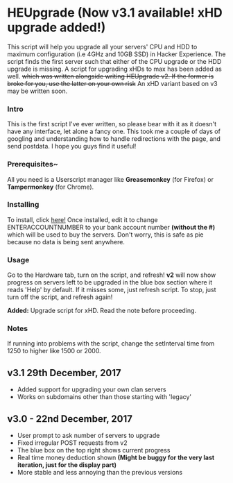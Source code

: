 # HEUpgrade (Now v3.1 available! xHD upgrade added!)
This script will help you upgrade all your servers' CPU and HDD to maximum configuration (i.e 4GHz and 10GB SSD) in Hacker Experience. The script finds the first server such that either of the CPU upgrade or the HDD upgrade is missing.
A script for upgrading xHDs to max has been added as well. ~~which was written alongside writing HEUpgrade v2. If the former is broke for you, use the latter on your own risk~~ An xHD variant based on v3 may be written soon.

### Intro
This is the first script I've ever written, so please bear with it as it doesn't have any interface, let alone a fancy one.
This took me a couple of days of googling and understanding how to handle redirections with the page, and send postdata.
I hope you guys find it useful!

### Prerequisites~
All you need is a Userscript manager like **Greasemonkey** (for Firefox) or __Tampermonkey__ (for Chrome).

### Installing
To install, click [here!](https://github.com/Epsilon-Alpha/heupgrade/raw/master/HEUpgrade31.user.js)
Once installed, edit it to change ENTERACCOUNTNUMBER to your bank account number **(without the #)** which will be used to buy the servers. Don't worry, this is safe as pie because no data is being sent anywhere.

### Usage
Go to the Hardware tab, turn on the script, and refresh!
__v2__ will now show progress on servers left to be upgraded in the blue box section where it reads 'Help' by default. If it misses some, just refresh script.
To stop, just turn off the script, and refresh again!

__Added:__ Upgrade script for xHD. Read the note before proceeding.

### Notes
If running into problems with the script, change the setInterval time from 1250 to higher like 1500 or 2000.

## v3.1  29th December, 2017
- Added support for upgrading your own clan servers
- Works on subdomains other than those starting with 'legacy'

## v3.0 - 22nd December, 2017
- User prompt to ask number of servers to upgrade
- Fixed irregular POST requests from v2
- The blue box on the top right shows current progress
- Real time money deduction shown **(Might be buggy for the very last iteration, just for the display part)**
- More stable and less annoying than the previous versions
